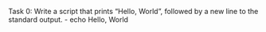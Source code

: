 Task 0: Write a script that prints “Hello, World”, followed by a new line to the standard output. - echo Hello, World
